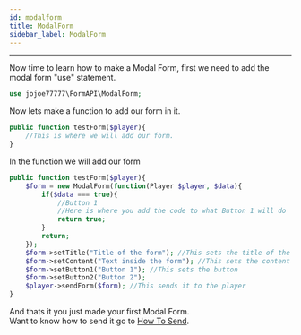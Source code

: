 ```yaml
---
id: modalform
title: ModalForm
sidebar_label: ModalForm
---
```

___
Now time to learn how to make a Modal Form, first we need to add the modal form "use" statement.  
```php
use jojoe77777\FormAPI\ModalForm;
```

Now lets make a function to add our form in it.  
```php
public function testForm($player){
    //This is where we will add our form.
}
```

In the function we will add our form
```php
public function testForm($player){
    $form = new ModalForm(function(Player $player, $data){
        if($data === true){
            //Button 1
            //Here is where you add the code to what Button 1 will do
            return true;
        }
        return;
    });
    $form->setTitle("Title of the form"); //This sets the title of the form
    $form->setContent("Text inside the form"); //This sets the content inside the form
    $form->setButton1("Button 1"); //This sets the button 
    $form->setButton2("Button 2"); 
    $player->sendForm($form); //This sends it to the player
}
```  
And thats it you just made your first Modal Form.  
Want to know how to send it go to [How To Send](howtosend).